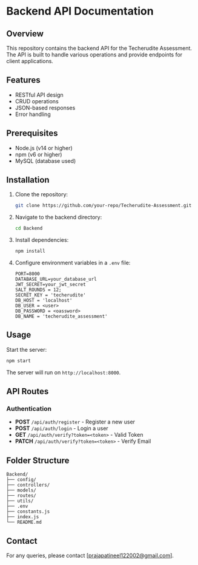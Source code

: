 # Backend API Documentation

## Overview
This repository contains the backend API for the Techerudite Assessment. The API is built to handle various operations and provide endpoints for client applications.

## Features
- RESTful API design
- CRUD operations
- JSON-based responses
- Error handling

## Prerequisites
- Node.js (v14 or higher)
- npm (v6 or higher)
- MySQL (database used)

## Installation
1. Clone the repository:
    ```bash
    git clone https://github.com/your-repo/Techerudite-Assessment.git
    ```
2. Navigate to the backend directory:
    ```bash
    cd Backend
    ```
3. Install dependencies:
    ```bash
    npm install
    ```
4. Configure environment variables in a `.env` file:
    ```plaintext
    PORT=8000
    DATABASE_URL=your_database_url
    JWT_SECRET=your_jwt_secret
    SALT_ROUNDS = 12;
    SECRET_KEY = 'techerudite'
    DB_HOST = 'localhost'
    DB_USER = <user>
    DB_PASSWORD = <oassword>
    DB_NAME = 'techerudite_assessment'
    ```

## Usage
Start the server:
```bash
npm start
```
The server will run on `http://localhost:8000`.

## API Routes

### Authentication
- **POST** `/api/auth/register` - Register a new user
- **POST** `/api/auth/login` - Login a user
- **GET** `/api/auth/verify?token=<token>` - Valid Token
- **PATCH** `/api/auth/verify?token=<token>` - Verify Email


## Folder Structure
```
Backend/
├── config/
├── controllers/
├── models/
├── routes/
├── utils/
├── .env
├── constants.js
├── index.js
└── README.md
```

## Contact
For any queries, please contact [prajapatineel122002@gmail.com].
